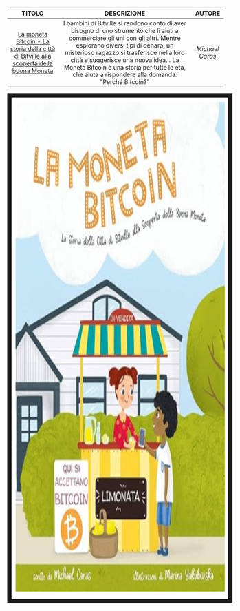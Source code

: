 
| TITOLO  | DESCRIZIONE   | AUTORE  |
|:-------:|:-------------:|:-------:|
| [La moneta Bitcoin - La storia della città di Bitville alla scoperta della buona Moneta](https://www.amazon.it/Moneta-Bitcoin-Storia-Bitville-Scoperta/dp/0578528444/ref=sr_1_3) | I bambini di Bitville si rendono conto di aver bisogno di uno strumento che li aiuti a commerciare gli uni con gli altri. Mentre esplorano diversi tipi di denaro, un misterioso ragazzo si trasferisce nella loro città e suggerisce una nuova idea... La Moneta Bitcoin è una storia per tutte le età, che aiuta a rispondere alla domanda: "Perché Bitcoin?" | *Michael Caras* |


<img src="https://github.com/TheOrangeWaveProject/TheOrangeWaveProject.github.io/blob/main/Bitcoin/Libri/N01/La%20moneta%20Bitcoin.png" 
alt="La moneta Bitcoin di Michael Caras" width="955" height="1165" border="10" />
